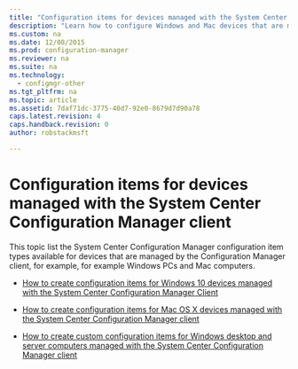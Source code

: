 ```yaml
---
title: "Configuration items for devices managed with the System Center Configuration Manager client | System Center Configuration Manager"
description: "Learn how to configure Windows and Mac devices that are managed with the System Center Configuration Manager client."
ms.custom: na
ms.date: 12/08/2015
ms.prod: configuration-manager
ms.reviewer: na
ms.suite: na
ms.technology:
  - configmgr-other
ms.tgt_pltfrm: na
ms.topic: article
ms.assetid: 7daf71dc-3775-40d7-92e0-8679d7d90a78
caps.latest.revision: 4
caps.handback.revision: 0
author: robstackmsft

---
```

# Configuration items for devices managed with the System Center Configuration Manager client
This topic list the System Center Configuration Manager configuration item types available for devices that are managed by the Configuration Manager client, for example, for example Windows PCs and Mac computers.  

-   [How to create configuration items for Windows 10 devices managed with the System Center Configuration Manager Client](../../compliance/deploy-use/create-configuration-items-for-windows-10-devices-managed-with-the-client.md)  

-   [How to create configuration items for Mac OS X devices managed with the System Center Configuration Manager client](../../compliance/deploy-use/create-configuration-items-for-mac-os-x-devices-managed-with-the-client.md)  

-   [How to create custom configuration items for Windows desktop and server computers managed with the System Center Configuration Manager client](../../compliance/deploy-use/create-custom-configuration-items-for-windows-desktop-and-server-computers-managed-with-the-client.md)  
